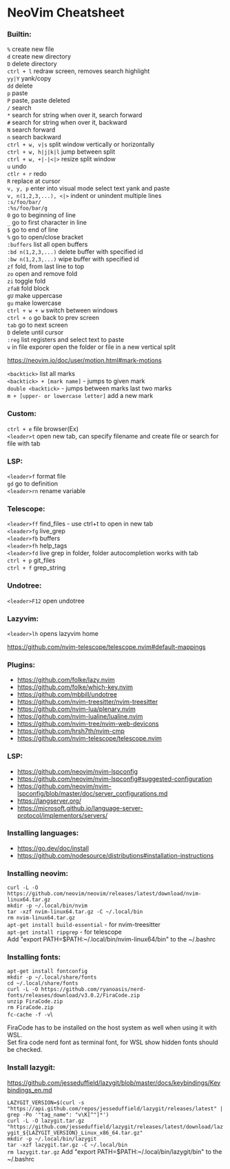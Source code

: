 # NeoVim Cheatsheet

### Builtin:
`%` create new file\
`d` create new directory\
`D` delete directory\
`ctrl + l` redraw screen, removes search highlight\
`yy|Y` yank/copy\
`dd` delete\
`p` paste\
`P` paste, paste deleted \
`/` search\
`*` search for string when over it, search forward\
`#` search for string when over it, backward\
`N` search forward\
`n` search backward\
`ctrl + w, v|s` split window vertically or horizontally\
`ctrl + w, h|j|k|l` jump between split\
`ctrl + w, +|-|<|>` resize split window\
`u` undo\
`ctlr + r` redo\
`R` replace at cursor\
`v, y, p` enter into visual mode select text yank and paste\
`v, n(1,2,3,...), <|>` indent or unindent multiple lines\
`:s/foo/bar/`\
`:%s/foo/bar/g`\
`0` go to beginning of line\
`_` go to first character in line\
`$` go to end of line\
`%` go to open/close bracket\
`:buffers` list all open buffers\
`:bd n(1,2,3,...)` delete buffer with specified id\
`:bw n(1,2,3,...)` wipe buffer with specified id\
`zf` fold, from last line to top\
`zo` open and remove fold\
`zi` toggle fold\
`zfaB` fold block\
`gU` make uppercase\
`gu` make lowercase\
`ctrl + w + w` switch between windows\
`ctrl + o` go back to prev screen\
`tab` go to next screen\
`D` delete until cursor\
`:reg` list registers and select text to paste\
`v` in file exporer open the folder or file in a new vertical split


https://neovim.io/doc/user/motion.html#mark-motions

`<backtick>` list all marks\
`<backtick> + [mark name]` - jumps to given mark\
`double <backtick>` - jumps between marks last two marks\
`m + [upper- or lowercase letter]` add a new mark

### Custom:
`ctrl + e` file browser(Ex)\
`<leader>t` open new tab, can specify filename and create file or search for file with tab

### LSP:
`<leader>f` format file\
`gd` go to definition\
`<leader>rn` rename variable

### Telescope:
`<leader>ff` find_files - use ctrl+t to open in new tab\
`<leader>fg` live_grep\
`<leader>fb` buffers\
`<leader>fh` help_tags\
`<leader>fd` live grep in folder, folder autocompletion works with tab\
`ctrl + p` git_files\
`ctrl + f` grep_string

### Undotree:
`<leader>F12` open undotree

### Lazyvim:
`<leader>lh` opens lazyvim home

https://github.com/nvim-telescope/telescope.nvim#default-mappings

### Plugins:
* https://github.com/folke/lazy.nvim
* https://github.com/folke/which-key.nvim
* https://github.com/mbbill/undotree
* https://github.com/nvim-treesitter/nvim-treesitter
* https://github.com/nvim-lua/plenary.nvim
* https://github.com/nvim-lualine/lualine.nvim
* https://github.com/nvim-tree/nvim-web-devicons
* https://github.com/hrsh7th/nvim-cmp
* https://github.com/nvim-telescope/telescope.nvim

### LSP:
* https://github.com/neovim/nvim-lspconfig
* https://github.com/neovim/nvim-lspconfig#suggested-configuration
* https://github.com/neovim/nvim-lspconfig/blob/master/doc/server_configurations.md
* https://langserver.org/
* https://microsoft.github.io/language-server-protocol/implementors/servers/

### Installing languages:
* https://go.dev/doc/install
* https://github.com/nodesource/distributions#installation-instructions

### Installing neovim:
`curl -L -O https://github.com/neovim/neovim/releases/latest/download/nvim-linux64.tar.gz`\
`mkdir -p ~/.local/bin/nvim`\
`tar -xzf nvim-linux64.tar.gz -C ~/.local/bin`\
`rm nvim-linux64.tar.gz`\
`apt-get install build-essential` - for nvim-treesitter\
`apt-get install ripgrep` - for telescope\
Add "export PATH=$PATH:~/.local/bin/nvim-linux64/bin" to the ~/.bashrc

### Installing fonts:
`apt-get install fontconfig`\
`mkdir -p ~/.local/share/fonts`\
`cd ~/.local/share/fonts`\
`curl -L -O https://github.com/ryanoasis/nerd-fonts/releases/download/v3.0.2/FiraCode.zip`\
`unzip FiraCode.zip`\
`rm FiraCode.zip`\
`fc-cache -f -v`\

FiraCode has to be installed on the host system as well when using it with WSL.\
Set fira code nerd font as terminal font, for WSL show hidden fonts should be checked.

### Install lazygit:
https://github.com/jesseduffield/lazygit/blob/master/docs/keybindings/Keybindings_en.md

`LAZYGIT_VERSION=$(curl -s "https://api.github.com/repos/jesseduffield/lazygit/releases/latest" | grep -Po '"tag_name": "v\K[^"]*')`\
`curl -L -O lazygit.tar.gz "https://github.com/jesseduffield/lazygit/releases/latest/download/lazygit_${LAZYGIT_VERSION}_Linux_x86_64.tar.gz"`\
`mkdir -p ~/.local/bin/lazygit`\
`tar -xzf lazygit.tar.gz -C ~/.local/bin`\
`rm lazygit.tar.gz`
Add "export PATH=$PATH:~/.local/bin/lazygit/bin" to the ~/.bashrc

